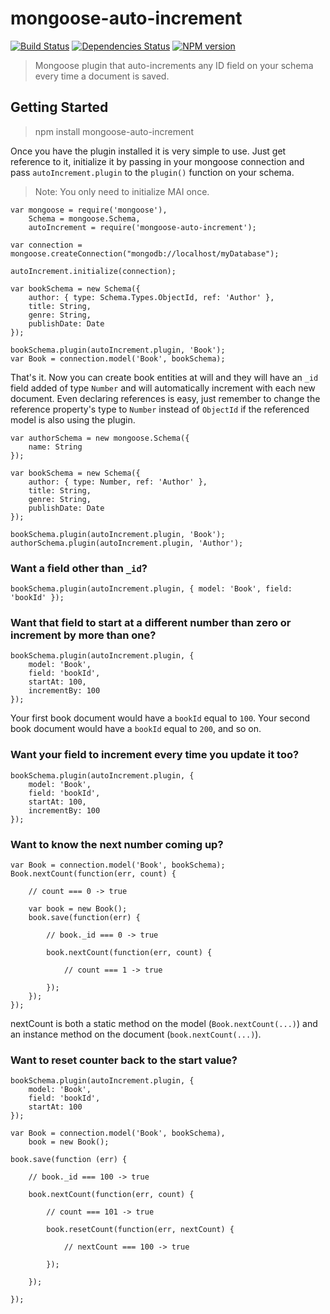 # mongoose-auto-increment

[![Build Status](https://travis-ci.org/chevex/mongoose-auto-increment.png?branch=master)](https://travis-ci.org/chevex/mongoose-auto-increment)
[![Dependencies Status](https://gemnasium.com/Chevex/mongoose-auto-increment.png)](https://gemnasium.com/Chevex/mongoose-auto-increment)
[![NPM version](https://badge.fury.io/js/mongoose-auto-increment.png)](http://badge.fury.io/js/mongoose-auto-increment)

> Mongoose plugin that auto-increments any ID field on your schema every time a document is saved.

## Getting Started

> npm install mongoose-auto-increment

Once you have the plugin installed it is very simple to use. Just get reference to it, initialize it by passing in your
mongoose connection and pass `autoIncrement.plugin` to the `plugin()` function on your schema.

> Note: You only need to initialize MAI once.

    var mongoose = require('mongoose'),
        Schema = mongoose.Schema,
        autoIncrement = require('mongoose-auto-increment');

    var connection = mongoose.createConnection("mongodb://localhost/myDatabase");

    autoIncrement.initialize(connection);

    var bookSchema = new Schema({
        author: { type: Schema.Types.ObjectId, ref: 'Author' },
        title: String,
        genre: String,
        publishDate: Date
    });

    bookSchema.plugin(autoIncrement.plugin, 'Book');
    var Book = connection.model('Book', bookSchema);

That's it. Now you can create book entities at will and they will have an `_id` field added of type `Number` and will automatically increment with each new document. Even declaring references is easy, just remember to change the reference property's type to `Number` instead of `ObjectId` if the referenced model is also using the plugin.

    var authorSchema = new mongoose.Schema({
        name: String
    });
    
    var bookSchema = new Schema({
        author: { type: Number, ref: 'Author' },
        title: String,
        genre: String,
        publishDate: Date
    });
    
    bookSchema.plugin(autoIncrement.plugin, 'Book');
    authorSchema.plugin(autoIncrement.plugin, 'Author');

### Want a field other than `_id`?

    bookSchema.plugin(autoIncrement.plugin, { model: 'Book', field: 'bookId' });

### Want that field to start at a different number than zero or increment by more than one?

    bookSchema.plugin(autoIncrement.plugin, {
        model: 'Book',
        field: 'bookId',
        startAt: 100,
        incrementBy: 100
    });

Your first book document would have a `bookId` equal to `100`. Your second book document would have a `bookId` equal to `200`, and so on.

### Want your field to increment every time you update it too?

    bookSchema.plugin(autoIncrement.plugin, {
        model: 'Book',
        field: 'bookId',
        startAt: 100,
        incrementBy: 100
    });

### Want to know the next number coming up?

    var Book = connection.model('Book', bookSchema);
    Book.nextCount(function(err, count) {

        // count === 0 -> true

        var book = new Book();
        book.save(function(err) {

            // book._id === 0 -> true

            book.nextCount(function(err, count) {

                // count === 1 -> true

            });
        });
    });

nextCount is both a static method on the model (`Book.nextCount(...)`) and an instance method on the document (`book.nextCount(...)`).

### Want to reset counter back to the start value?

    bookSchema.plugin(autoIncrement.plugin, {
        model: 'Book',
        field: 'bookId',
        startAt: 100
    });

    var Book = connection.model('Book', bookSchema),
        book = new Book();

    book.save(function (err) {

        // book._id === 100 -> true

        book.nextCount(function(err, count) {

            // count === 101 -> true

            book.resetCount(function(err, nextCount) {

                // nextCount === 100 -> true

            });

        });

    });
